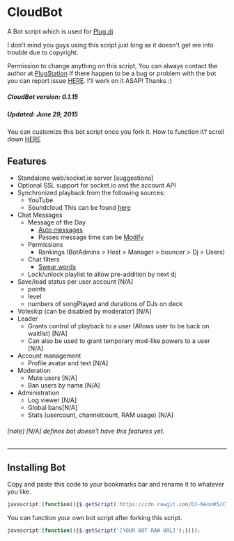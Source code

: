 CloudBot
=======

A Bot script which is used for [Plug.dj](http://plug.dj/communities/)

I don't mind you guys using this script just long as it doesn't get me into trouble due to copyright.

Permission to change anything on this script, You can always contact the author at
[PlugStation](http://chillout-lounge.webs.com/)
If there happen to be a bug or problem with the bot you can report issue [HERE](https://github.com/DJ-Neon05/Cloudbot/issues). I'll work on it ASAP! Thanks :)

##### CloudBot version: 0.1.15
##### Updated: June 29, 2015

You can customize this bot script once you fork it.
How to function it? scroll down [HERE](https://github.com/DJ-Neon05/Cloudbot/blob/master/README.md#installing-bot)


Features
--------
- Standalone web/socket.io server [suggestions]
- Optional SSL support for socket.io and the account API
- Synchronized playback from the following sources:
  - YouTube
  - Soundcloud
This can be found [here](https://github.com/DJ-Neon05/Cloudbot/blob/master/Packet/Cloudbot.js#L195)
- Chat Messages
  - Message of the Day
    - [Auto messages](https://github.com/DJ-Neon05/Cloudbot/blob/master/Packet/Cloudbot.js#L50)
    - Passes message time can be [Modify](https://github.com/DJ-Neon05/Cloudbot/blob/master/Packet/Cloudbot.js#L43)
  - Permissions
    - Rankings (BotAdmins > Host > Manager > bouncer > Dj > Users)
  - Chat filters
    - [Swear words](https://github.com/DJ-Neon05/Cloudbot/blob/master/Packet/Cloudbot.js#L74)
  - Lock/unlock playlist to allow pre-addition by next dj
- Save/load status per user account [N/A]
  - points
  - level
  - numbers of songPlayed and durations of DJs on deck 
- Voteskip (can be disabled by moderator) [N/A]
- Leader
  - Grants control of playback to a user (Allows user to be back on waitlist) [N/A]
  - Can also be used to grant temporary mod-like powers to a user [N/A]
- Account management
  - Profile avatar and text [N/A]
- Moderation
  - Mute users [N/A]
  - Ban users by name [N/A]
- Administration
  - Log viewer [N/A]
  - Global bans[N/A]
  - Stats (usercount, channelcount, RAM usage) [N/A]

###### [note] [N/A] defines bot doesn't have this features yet.
---
## Installing Bot
Copy and paste this code to your bookmarks bar and rename it to whatever you like.
```Javascript
javascript:(function(){$.getScript('https://cdn.rawgit.com/DJ-Neon05/Cloudbot/master/Packet/Cloudbot.js');}());
```
You can function your own bot script after forking this script.
```JavaScript
javascript:(function(){$.getScript('[YOUR BOT RAW URL]');}());
```
